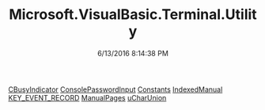 ﻿---
title: Microsoft.VisualBasic.Terminal.Utility
date: 6/13/2016 8:14:38 PM
---

[CBusyIndicator](T-Microsoft.VisualBasic.Terminal.Utility.CBusyIndicator.html)
[ConsolePasswordInput](T-Microsoft.VisualBasic.Terminal.Utility.ConsolePasswordInput.html)
[Constants](T-Microsoft.VisualBasic.Terminal.Utility.Constants.html)
[IndexedManual](T-Microsoft.VisualBasic.Terminal.Utility.IndexedManual.html)
[KEY_EVENT_RECORD](T-Microsoft.VisualBasic.Terminal.Utility.KEY_EVENT_RECORD.html)
[ManualPages](T-Microsoft.VisualBasic.Terminal.Utility.ManualPages.html)
[uCharUnion](T-Microsoft.VisualBasic.Terminal.Utility.uCharUnion.html)

